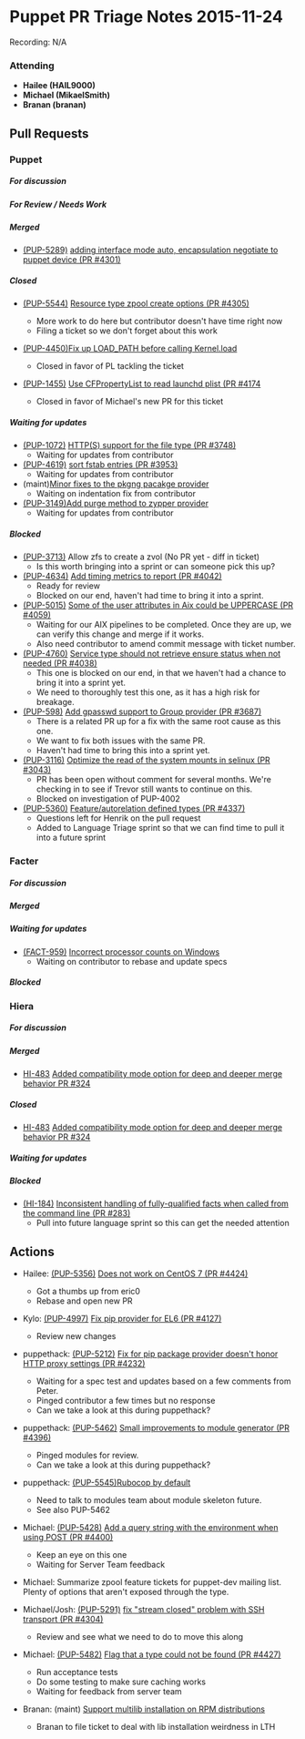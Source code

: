 # Puppet PR Triage Notes 2015-11-24

Recording: N/A

### Attending

* **Hailee (HAIL9000)**
* **Michael (MikaelSmith)**
* **Branan (branan)**

## Pull Requests

### Puppet

##### For discussion

##### For Review / Needs Work

##### Merged

* [(PUP-5289)](https://tickets.puppetlabs.com/browse/PUP-5289) [adding interface mode auto, encapsulation negotiate to puppet device (PR #4301)](https://github.com/puppetlabs/puppet/pull/4301)

##### Closed

* [(PUP-5544)](https://tickets.puppetlabs.com/browse/PUP-5544) [Resource type zpool create options (PR #4305)](https://github.com/puppetlabs/puppet/pull/4305)
  - More work to do here but contributor doesn't have time right now
  - Filing a ticket so we don't forget about this work

* [(PUP-4450)](https://tickets.puppetlabs.com/browse/PUP-4450)[Fix up LOAD_PATH before calling Kernel.load](https://github.com/puppetlabs/puppet/pull/4445)
  - Closed in favor of PL tackling the ticket

* [(PUP-1455)](https://tickets.puppetlabs.com/browse/PUP-1455) [Use CFPropertyList to read launchd plist (PR #4174](https://github.com/puppetlabs/puppet/pull/4174)
  - Closed in favor of Michael's new PR for this ticket

##### Waiting for updates

* [(PUP-1072)](https://tickets.puppetlabs.com/browse/PUP-1072) [HTTP(S) support for the file type (PR #3748)](https://github.com/puppetlabs/puppet/pull/3748)
  - Waiting for updates from contributor
* [(PUP-4619)](https://tickets.puppetlabs.com/browse/PUP-4619) [sort fstab entries (PR #3953)](https://github.com/puppetlabs/puppet/pull/3953)
  - Waiting for updates from contributor
* (maint)[Minor fixes to the pkgng pacakge provider](https://github.com/puppetlabs/puppet/pull/4472)
  - Waiting on indentation fix from contributor
* [(PUP-3149)](https://tickets.puppetlabs.com/browse/PUP-3249)[Add purge method to zypper provider](https://github.com/puppetlabs/puppet/pull/4436)
  - Waiting for updates from contributor

##### Blocked

* [(PUP-3713)](https://tickets.puppetlabs.com/browse/PUP-3713) Allow zfs to create a zvol (No PR yet - diff in ticket)
  - Is this worth bringing into a sprint or can someone pick this up?
* [(PUP-4634)](https://tickets.puppetlabs.com/browse/PUP-4634) [Add timing metrics to report (PR #4042)](https://github.com/puppetlabs/puppet/pull/4042)
  - Ready for review
  - Blocked on our end, haven't had time to bring it into a sprint.
* [(PUP-5015)](https://tickets.puppetlabs.com/browse/PUP-5015) [Some of the user attributes in Aix could be UPPERCASE (PR #4059)](https://github.com/puppetlabs/puppet/pull/4059)
  - Waiting for our AIX pipelines to be completed. Once they are up, we can verify this change and merge if it works.
  - Also need contributor to amend commit message with ticket number.
* [(PUP-4760)](https://tickets.puppetlabs.com/browse/PUP-4760) [Service type should not retrieve ensure status when not needed (PR #4038)](https://github.com/puppetlabs/puppet/pull/4038)
  - This one is blocked on our end, in that we haven't had a chance to bring it into a sprint yet.
  - We need to thoroughly test this one, as it has a high risk for breakage.
* [(PUP-598)](https://tickets.puppetlabs.com/browse/PUP-598) [Add gpasswd support to Group provider (PR #3687)](https://github.com/puppetlabs/puppet/pull/3687)
  - There is a related PR up for a fix with the same root cause as this one.
  - We want to fix both issues with the same PR.
  - Haven't had time to bring this into a sprint yet.
* [(PUP-3116)](https://tickets.puppetlabs.com/browse/PUP-3116) [Optimize the read of the system mounts in selinux (PR #3043)](https://github.com/puppetlabs/puppet/pull/3043)
  - PR has been open without comment for several months. We're checking in to see if Trevor still wants to continue on this.
  - Blocked on investigation of PUP-4002
* [(PUP-5360)](https://tickets.puppetlabs.com/browse/PUP-5360) [Feature/autorelation defined types (PR #4337)](https://github.com/puppetlabs/puppet/pull/4337)
  - Questions left for Henrik on the pull request
  - Added to Language Triage sprint so that we can find time to pull it into a future sprint

### Facter

##### For discussion

##### Merged

##### Waiting for updates

* [(FACT-959)](https://tickets.puppetlabs.com/browse/FACT-959) [Incorrect processor counts on Windows](https://github.com/puppetlabs/facter/pull/1229)
  - Waiting on contributor to rebase and update specs

##### Blocked

### Hiera

##### For discussion

##### Merged

* [HI-483](https://tickets.puppetlabs.com/browse/HI-483) [Added compatibility mode option for deep and deeper merge behavior PR #324](https://github.com/puppetlabs/hiera/pull/326)

##### Closed

* [HI-483](https://tickets.puppetlabs.com/browse/HI-483) [Added compatibility mode option for deep and deeper merge behavior PR #324](https://github.com/puppetlabs/hiera/pull/324)

##### Waiting for updates

##### Blocked

* [(HI-184)](https://tickets.puppetlabs.com/browse/HI-184) [Inconsistent handling of fully-qualified facts when called from the command line (PR #283)](https://github.com/puppetlabs/hiera/pull/283)
  - Pull into future language sprint so this can get the needed attention

## Actions

* Hailee: [(PUP-5356)](https://tickets.puppetlabs.com/browse/PUP-5356) [Does not work on CentOS 7 (PR #4424)](https://github.com/puppetlabs/puppet/pull/4424)
  - Got a thumbs up from eric0
  - Rebase and open new PR

* Kylo: [(PUP-4997)](https://tickets.puppetlabs.com/browse/PUP-4997) [Fix pip provider for EL6 (PR #4127)](https://github.com/puppetlabs/puppet/pull/4127)
  - Review new changes

* puppethack: [(PUP-5212)](https://tickets.puppetlabs.com/browse/PUP-5212) [Fix for pip package provider doesn't honor HTTP proxy settings (PR #4232)](https://github.com/puppetlabs/puppet/pull/4232)
  - Waiting for a spec test and updates based on a few comments from Peter.
  - Pinged contributor a few times but no response
  - Can we take a look at this during puppethack?

* puppethack: [(PUP-5462)](https://tickets.puppetlabs.com/browse/PUP-5462) [Small improvements to module generator (PR #4396)](https://github.com/puppetlabs/puppet/pull/4396)
  - Pinged modules for review.
  - Can we take a look at this during puppethack?

* puppethack: [(PUP-5545)](https://tickets.puppetlabs.com/browse/PUP-5545)[Rubocop by default](https://github.com/puppetlabs/puppet/pull/4463)
  - Need to talk to modules team about module skeleton future.
  - See also PUP-5462

* Michael: [(PUP-5428)](https://tickets.puppetlabs.com/browse/PUP-5428) [Add a query string with the environment when using POST (PR #4400)](https://github.com/puppetlabs/puppet/pull/4400)
  - Keep an eye on this one
  - Waiting for Server Team feedback

* Michael: Summarize zpool feature tickets for puppet-dev mailing list. Plenty of options that aren't exposed through the type.

* Michael/Josh: [(PUP-5291)](https://tickets.puppetlabs.com/browse/PUP-5291) [fix "stream closed" problem with SSH transport (PR #4304)](https://github.com/puppetlabs/puppet/pull/4304)
  - Review and see what we need to do to move this along

* Michael: [(PUP-5482)](https://tickets.puppetlabs.com/browse/PUP-5482) [Flag that a type could not be found (PR #4427)](https://github.com/puppetlabs/puppet/pull/4427)
  - Run acceptance tests
  - Do some testing to make sure caching works
  - Waiting for feedback from server team

* Branan: (maint) [Support multilib installation on RPM distributions](https://github.com/puppetlabs/facter/pull/1228)
  - Branan to file ticket to deal with lib installation weirdness in LTH

